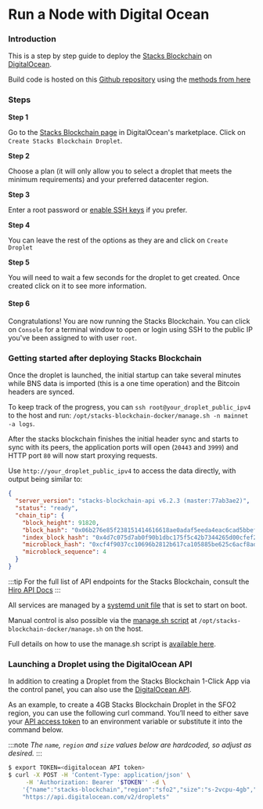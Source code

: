 # Run a Node with Digital Ocean

### Introduction

This is a step by step guide to deploy the [Stacks Blockchain](https://github.com/stacks-network/stacks-blockchain) on [DigitalOcean](https://digitalocean.com).

Build code is hosted on this [Github repository](https://github.com/stacksfoundation/stacks-machine-images) using the [methods from here](https://github.com/stacks-network/stacks-blockchain-docker)

### Steps

**Step 1**

Go to the [Stacks Blockchain page](https://marketplace.digitalocean.com/apps/stacks-blockchain) in DigitalOcean's marketplace. Click on `Create Stacks Blockchain Droplet`.&#x20;

**Step 2**

Choose a plan (it will only allow you to select a droplet that meets the minimum requirements) and your preferred datacenter region.&#x20;

**Step 3**

Enter a root password or [enable SSH keys](https://docs.digitalocean.com/products/droplets/how-to/add-ssh-keys/) if you prefer.

**Step 4**

You can leave the rest of the options as they are and click on `Create Droplet`

**Step 5**

You will need to wait a few seconds for the droplet to get created. Once created click on it to see more information.

#### Step 6

Congratulations! You are now running the Stacks Blockchain. You can click on `Console` for a terminal window to open or login using SSH to the public IP you've been assigned to with user `root`.

### Getting started after deploying Stacks Blockchain

Once the droplet is launched, the initial startup can take several minutes while BNS data is imported (this is a one time operation) and the Bitcoin headers are synced.

To keep track of the progress, you can `ssh root@your_droplet_public_ipv4` to the host and run: `/opt/stacks-blockchain-docker/manage.sh -n mainnet -a logs`.

After the stacks blockchain finishes the initial header sync and starts to sync with its peers, the application ports will open (`20443` and `3999`) and HTTP port `80` will now start proxying requests.

Use `http://your_droplet_public_ipv4` to access the data directly, with output being similar to:

```json
{
  "server_version": "stacks-blockchain-api v6.2.3 (master:77ab3ae2)",
  "status": "ready",
  "chain_tip": {
    "block_height": 91820,
    "block_hash": "0x06b276e85f238151414616618ae0adaf5eeda4eac6cad5bbefceeb37948ab275",
    "index_block_hash": "0x4d7c075d7ab0f90b1dbc175f5c42b7344265d00cfef202dd9681d95388eeed8c",
    "microblock_hash": "0xcf4f9037cc10696b2812b617ca105885be625c6acf8ad67e71bb4c09fa6ebb21",
    "microblock_sequence": 4
  }
}
```

:::tip For the full list of API endpoints for the Stacks Blockchain, consult the [Hiro API Docs](https://docs.hiro.so/api) :::

All services are managed by a [systemd unit file](https://github.com/stacksfoundation/stacks-machine-images/blob/master/files/etc/systemd/system/stacks.service) that is set to start on boot.

Manual control is also possible via the [manage.sh script](https://github.com/stacks-network/stacks-blockchain-docker/blob/master/manage.sh) at `/opt/stacks-blockchain-docker/manage.sh` on the host.

Full details on how to use the manage.sh script is [available here](https://github.com/stacks-network/stacks-blockchain-docker/blob/master/docs/usage.md).

### Launching a Droplet using the DigitalOcean API

In addition to creating a Droplet from the Stacks Blockchain 1-Click App via the control panel, you can also use the [DigitalOcean API](https://digitalocean.com/docs/api).

As an example, to create a 4GB Stacks Blockchain Droplet in the SFO2 region, you can use the following curl command. You’ll need to either save your [API access token](https://docs.digitalocean.com/reference/api/create-personal-access-token/) to an environment variable or substitute it into the command below.

:::note _The `name`, `region` and `size` values below are hardcoded, so adjust as desired._ :::

```bash
$ export TOKEN=<digitalocean API token>
$ curl -X POST -H 'Content-Type: application/json' \
     -H 'Authorization: Bearer '$TOKEN'' -d \
    '{"name":"stacks-blockchain","region":"sfo2","size":"s-2vcpu-4gb","image":"stacksfoundation-stacksblockchain"}' \
    "https://api.digitalocean.com/v2/droplets"
```
